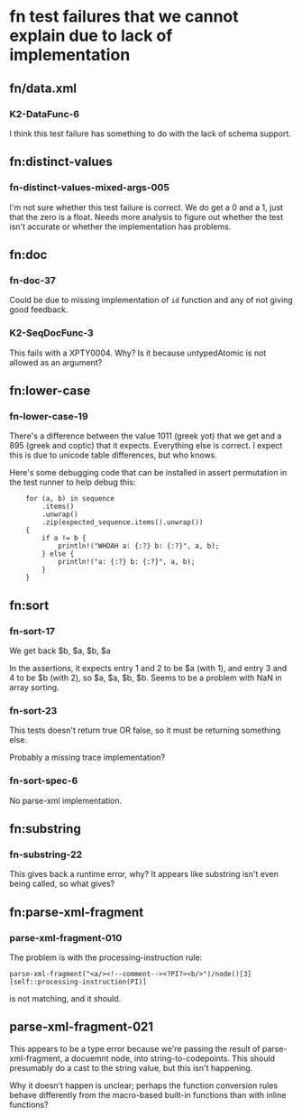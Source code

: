 # fn test failures that we cannot explain due to lack of implementation

## fn/data.xml 

### K2-DataFunc-6

I think this test failure has something to do with the lack of schema support.

## fn:distinct-values

### fn-distinct-values-mixed-args-005

I'm not sure whether this test failure is correct. We do get a 0 and a 1,
just that the zero is a float. Needs more analysis to figure out whether
the test isn't accurate or whether the implementation has problems.

## fn:doc

### fn-doc-37

Could be due to missing implementation of `id` function and any of not giving
good feedback.

### K2-SeqDocFunc-3

This fails with a XPTY0004. Why? Is it because untypedAtomic is not allowed as an argument?

## fn:lower-case

### fn-lower-case-19

There's a difference between the value 1011 (greek yot) that we get and a 895
(greek and coptic) that it expects. Everything else is correct. I expect this
is due to unicode table differences, but who knows.

Here's some debugging code that can be installed in assert permutation in
the test runner to help debug this:

```
    for (a, b) in sequence
        .items()
        .unwrap()
        .zip(expected_sequence.items().unwrap())
    {
        if a != b {
            println!("WHOAH a: {:?} b: {:?}", a, b);
        } else {
            println!("a: {:?} b: {:?}", a, b);
        }
    }
```

## fn:sort

### fn-sort-17

We get back $b, $a, $b, $a

In the assertions, it expects entry 1 and 2 to be $a (with 1), and entry
3 and 4 to be $b (with 2), so $a, $a, $b, $b. Seems to be a problem with NaN
in array sorting.

### fn-sort-23

This tests doesn't return true OR false, so it must be returning something else.

Probably a missing trace implementation?

### fn-sort-spec-6

No parse-xml implementation.

## fn:substring

### fn-substring-22

This gives back a runtime error, why? It appears like substring isn't even
being called, so what gives?

## fn:parse-xml-fragment

### parse-xml-fragment-010

The problem is with the processing-instruction rule:

```
parse-xml-fragment("<a/><!--comment--><?PI?><b/>")/node()[3][self::processing-instruction(PI)]
```

is not matching, and it should.

## parse-xml-fragment-021

This appears to be a type error because we're passing the result of
parse-xml-fragment, a docuemnt node, into string-to-codepoints. This should
presumably do a cast to the string value, but this isn't happening.

Why it doesn't happen is unclear; perhaps the function conversion rules behave
differently from the macro-based built-in functions than with inline functions?
